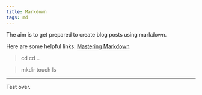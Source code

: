 ```yaml
---
title: Markdown
tags: md
---
```


The aim is to get prepared to create blog posts using markdown.

Here are some helpful links:
[Mastering Markdown](https://guides.github.com/features/mastering-markdown/)

> cd
> cd ..

> mkdir
> touch
> ls



<!--more-->

---

Test over.